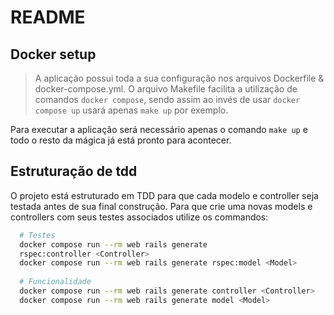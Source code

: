 # README

## Docker setup

> A aplicação possui toda a sua configuração nos arquivos Dockerfile & docker-compose.yml.
> O arquivo Makefile facilita a utilização de comandos `docker compose`, sendo assim ao invés de usar `docker compose up` usará apenas `make up` por exemplo.

Para executar a aplicação será necessário apenas o comando `make up` e todo o resto da mágica já está pronto para acontecer.


## Estruturação de tdd

O projeto está estruturado em TDD para que cada modelo e controller seja testada antes de sua final construção.
Para que crie uma novas models e controllers com seus testes associados utilize os commandos:

```sh
  # Testes
  docker compose run --rm web rails generate 
  rspec:controller <Controller>
  docker compose run --rm web rails generate rspec:model <Model>
  
  # Funcionalidade
  docker compose run --rm web rails generate controller <Controller>
  docker compose run --rm web rails generate model <Model>
```

